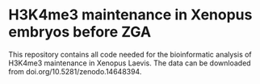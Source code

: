 # H3K4me3 maintenance in Xenopus embryos before ZGA

This repository contains all code needed for the bioinformatic analysis of H3K4me3 maintenance in Xenopus Laevis.
The data can be downloaded from doi.org/10.5281/zenodo.14648394.
